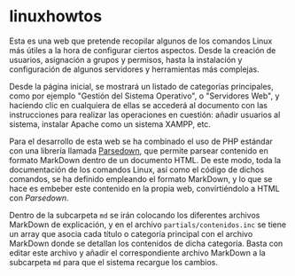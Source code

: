 # linuxhowtos

Esta es una web que pretende recopilar algunos de los comandos Linux más útiles a la hora de configurar ciertos aspectos. Desde la creación de usuarios, asignación a grupos y permisos, hasta la instalación y configuración de algunos servidores y herramientas más complejas.

Desde la página inicial, se mostrará un listado de categorías principales, como por ejemplo "Gestión del Sistema Operativo", o "Servidores Web", y haciendo clic en cualquiera de ellas se accederá al documento con las instrucciones para realizar las operaciones en cuestión: añadir usuarios al sistema, instalar Apache como un sistema XAMPP, etc.

Para el desarrollo de esta web se ha combinado el uso de PHP estándar con una librería llamada [Parsedown](https://github.com/erusev/parsedown), que permite parsear contenido en formato MarkDown dentro de un documento HTML. De este modo, toda la documentación de los comandos Linux, así como el código de dichos comandos, se ha definido empleando el formato MarkDown, y lo que se hace es embeber este contenido en la propia web, convirtiéndolo a HTML con *Parsedown*.

Dentro de la subcarpeta `md` se irán colocando los diferentes archivos MarkDown de explicación, y en el archivo `partials/contenidos.inc` se tiene un array que asocia cada título o categoría principal con el archivo MarkDown donde se detallan los contenidos de dicha categoría. Basta con editar este archivo y añadir el correspondiente archivo MarkDown a la subcarpeta `md` para que el sistema recargue los cambios.